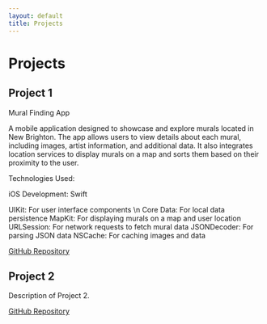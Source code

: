 ```yaml
---
layout: default
title: Projects
---
```


# Projects

## Project 1

Mural Finding App

A mobile application designed to showcase and explore murals located in New Brighton. The app allows users to view details about each mural, including images, artist information, and additional data. It also integrates location services to display murals on a map and sorts them based on their proximity to the user.

Technologies Used:

iOS Development: Swift

UIKit: For user interface components \n
Core Data: For local data persistence
MapKit: For displaying murals on a map and user location
URLSession: For network requests to fetch mural data
JSONDecoder: For parsing JSON data
NSCache: For caching images and data

[GitHub Repository](https://github.com/username/project1)

## Project 2

Description of Project 2.

[GitHub Repository](https://github.com/username/project2)
